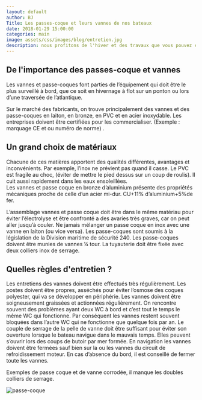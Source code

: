 ```yaml
---
layout: default
author: BJ
Title: Les passes-coque et leurs vannes de nos bateaux
date: 2018-01-29 15:00:00
categories: main
image: assets/css/images/blog/entretien.jpg
description: nous profitons de l'hiver et des travaux que vous pouvez effectuer sur votre bateau pour attirer votre attention sur les passe-coques et leurs vannes.
---
```

## De l'importance des passes-coque et vannes
Les vannes et passe-coques font parties de l’équipement qui doit être le plus surveillé à bord, que ce soit en hivernage à flot sur un ponton ou lors d’une traversée de l’atlantique.

Sur le marché des fabricants, on trouve principalement des vannes et des passe-coques en laiton, en bronze, en PVC et en acier inoxydable. Les entreprises doivent être certifiées pour les commercialiser. (Exemple : marquage CE et ou numéro de norme) .
<!--break-->

## Un grand choix de matériaux
Chacune de ces matières apportent des qualités différentes, avantages et inconvénients.
Par exemple, l’inox ne prévient pas quand il casse.
Le PVC est fragile au choc, (éviter de mettre le pied dessus sur un coup de roulis). Il cuit aussi rapidement dans les eaux ensoleillées.  
Les vannes et passe coque en bronze d’aluminium présente des propriétés mécaniques proche de celle d’un acier mi-dur. CU+11% d’aluminium+5%de fer.

L’assemblage vannes et passe coque doit être dans le même matériau pour éviter l’électrolyse et être confronté a des avaries très graves, car on peut aller jusqu’à couler.
Ne jamais mélanger un passe coque en inox avec une vanne en laiton (ou vice versa).
Les passe-coques sont soumis à la  législation de la Division maritime de sécurité 240.
Les passe-coques doivent être munies de vannes ¼ tour. La tuyauterie doit être fixée avec deux colliers inox de serrage.

## Quelles règles d'entretien ?
Les entretiens des vannes doivent être effectués très régulièrement. Les postes doivent être propres, asséchés pour éviter l’osmose des coques polyester, qui va se développer en périphérie.
Les vannes doivent être soigneusement graissées et actionnées régulièrement.
On rencontre souvent des problèmes ayant deux WC à bord et c’est tout le temps le même WC qui fonctionne.  Par conséquent les vannes restent souvent bloquées dans l’autre WC qui ne fonctionne que quelque fois par an.
Le couple de serrage de la pelle de vanne doit être suffisant pour éviter son ouverture lorsque le bateau navigue dans le mauvais temps. Elles peuvent s’ouvrir lors des coups de butoir par mer formée.
En navigation les vannes doivent être fermées sauf bien sur la ou les vannes du circuit de refroidissement moteur.
En cas d’absence du bord, il est conseillé de fermer toute les vannes.

Exemples de passe coque et de vanne corrodée, il manque les doubles colliers de serrage.

![passe-coque](/assets/images/blog/passe-coque.jpg)
